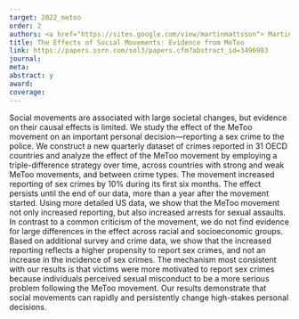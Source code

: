 ```yaml
---
target: 2022_metoo
order: 2
authors: <a href="https://sites.google.com/view/martinmattsson"> Martin Mattsson </a>
title: The Effects of Social Movements: Evidence from MeToo
link: https://papers.ssrn.com/sol3/papers.cfm?abstract_id=3496903
journal:
meta:
abstract: y
award: 
coverage:
---
```

Social movements are associated with large societal changes, but evidence on their causal effects is limited. We study the effect of the MeToo movement on an important personal decision—reporting a sex crime to the police. We construct a new quarterly dataset of crimes reported in 31 OECD countries and analyze the effect of the MeToo movement by employing a triple-difference strategy over time, across countries with strong and weak MeToo movements, and between crime types. The movement increased reporting of sex crimes by 10% during its first six months. The effect persists until the end of our data, more than a year after the movement started. Using more detailed US data, we show that the MeToo movement not only increased reporting, but also increased arrests for sexual assaults. In contrast to a common criticism of the movement, we do not find evidence for large differences in the effect across racial and socioeconomic groups. Based on additional survey and crime data, we show that the increased reporting reflects a higher propensity to report sex crimes, and not an increase in the incidence of sex crimes. The mechanism most consistent with our results is that victims were more motivated to report sex crimes because individuals perceived sexual misconduct to be a more serious problem following the MeToo movement. Our results demonstrate that social movements can rapidly and persistently change high-stakes personal decisions. 